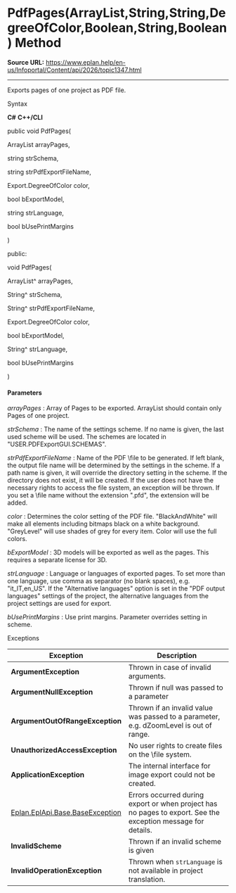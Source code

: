 # PdfPages(ArrayList,String,String,DegreeOfColor,Boolean,String,Boolean) Method

**Source URL:** https://www.eplan.help/en-us/Infoportal/Content/api/2026/topic1347.html

---

Exports pages of one project as PDF file.

Syntax

**C#**
**C++/CLI**


public void PdfPages( 

   ArrayList arrayPages,

   string strSchema,

   string strPdfExportFileName,

   Export.DegreeOfColor color,

   bool bExportModel,

   string strLanguage,

   bool bUsePrintMargins

)

public:

void PdfPages( 

   ArrayList^ arrayPages,

   String^ strSchema,

   String^ strPdfExportFileName,

   Export.DegreeOfColor color,

   bool bExportModel,

   String^ strLanguage,

   bool bUsePrintMargins

)


#### Parameters

*arrayPages*
:   Array of Pages to be exported. ArrayList should contain only Pages of one project.

*strSchema*
:   The name of the settings scheme. If no name is given, the last used scheme will be used. The schemes are located in "USER.PDFExportGUI.SCHEMAS".

*strPdfExportFileName*
:   Name of the PDF \file to be generated. If left blank, the output file name will be determined by the settings in the scheme. If a path name is given, it will override the directory setting in the scheme. If the directory does not exist, it will be created. If the user does not have the necessary rights to access the file system, an exception will be thrown. If you set a \file name without the extension ".pfd", the extension will be added.

*color*
:   Determines the color setting of the PDF file. "BlackAndWhite" will make all elements including bitmaps black on a white background. "GreyLevel" will use shades of grey for every item. Color will use the full colors.

*bExportModel*
:   3D models will be exported as well as the pages. This requires a separate license for 3D.

*strLanguage*
:   Language or languages of exported pages. To set more than one language, use comma as separator (no blank spaces), e.g. "it\_IT,en\_US". If the "Alternative languages" option is set in the "PDF output languages" settings of the project, the alternative languages from the project settings are used for export.

*bUsePrintMargins*
:   Use print margins. Parameter overrides setting in scheme.

Exceptions

| Exception | Description |
| --- | --- |
| **ArgumentException** | Thrown in case of invalid arguments. |
| **ArgumentNullException** | Thrown if null was passed to a parameter |
| **ArgumentOutOfRangeException** | Thrown if an invalid value was passed to a parameter, e.g. dZoomLevel is out of range. |
| **UnauthorizedAccessException** | No user rights to create files on the \file system. |
| **ApplicationException** | The internal interface for image export could not be created. |
| [Eplan.EplApi.Base.BaseException](Eplan.EplApi.Baseu~Eplan.EplApi.Base.BaseException.html) | Errors occurred during export or when project has no pages to export. See the exception message for details. |
| **InvalidScheme** | Thrown if an invalid scheme is given |
| **InvalidOperationException** | Thrown when `strLanguage` is not available in project translation. |
